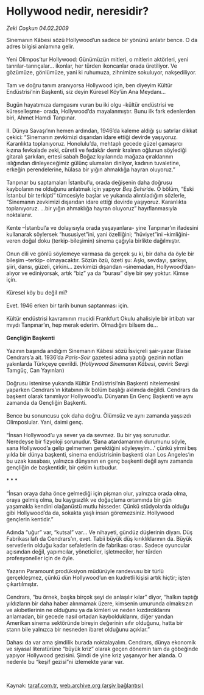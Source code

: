 # Hollywood nedir, neresidir?

*Zeki Coşkun 04.02.2009*

<div class="taraf_structure_2col_1zq">
<div class="margen_n">



 <p>Sinemanın Kâbesi sözü Hollywood’un sadece bir yönünü anlatır bence. O da adres bilgisi anlamına gelir. <br/><br/>Yeni Olimpos’tur Hollywood: Günümüzün mitleri, o mitlerin aktörleri, yeni tanrılar-tanrıçalar... ikonlar, her türden ikoncanlar orada üretiliyor. Ve gözümüze, gönlümüze, yani ki ruhumuza, zihnimize sokuluyor, nakşediliyor. <br/><br/>Tam ve doğru tanım aranıyorsa Hollywood için, ben diyeyim Kültür Endüstrisi’nin Başkenti, siz deyin Küresel Köy’ün Ana Meydanı... <br/><br/>Bugün hayatımıza damgasını vuran bu iki olgu –kültür endüstrisi ve küreselleşme- orada, Hollywood’da mayalanmıştır. Bunu ilk fark edenlerden biri, Ahmet Hamdi Tanpınar. <br/><br/>II. Dünya Savaşı’nın hemen ardından, 1946’da kaleme aldığı şu satırlar dikkat çekici: “Sinemanın zevkimizi dışarıdan idare ettiği devirde yaşıyoruz. Karanlıkta toplanıyoruz. Honolulu’da, mehtaplı gecede güzel çamaşırcı kızına fevkalade zeki, cüretli ve fedakâr demir kralının oğlunun söylediği gitaralı şarkıları, ertesi sabah Boğaz kıyılarında mağaza çıraklarının ıslığından dinleyeceğimiz gülünç ulumaları dinliyor, kadının tuvaletine, erkeğin perendelerine, hülasa bir yığın ahmaklığa hayran oluyoruz.” <br/><br/>Tanpınar bu saptamaları İstanbul’u, orada değişenin daha doğrusu kaybolanın ne olduğunu anlatmak için yapıyor <i>Beş Şehir</i>’de. O bölüm, “Eski İstanbul bir terkipti” tümcesiyle başlar ve yukarıda alıntıladığım sözlerle, “Sinemanın zevkimizi dışarıdan idare ettiği devirde yaşıyoruz. Karanlıkta toplanıyoruz. ...bir yığın ahmaklığa hayran oluyoruz” hayıflanmasıyla noktalanır. <br/><br/>Kente –İstanbul’a ve dolayısıyla orada yaşayanlara- yine Tanpınar’ın ifadesini kullanarak söylersek “hususiyet”ini, yani özelliğini; “hüviyet”ini –kimliğini- veren doğal doku (terkip-bileşimin) sinema çağıyla birlikte dağılmıştır. <br/><br/>Onun dili ve gönlü söylemeye varmasa da gerçek şu ki, bir daha da öyle bir bileşim –terkip- olmayacaktır. Sözün özü, özeti şu: Aşkı, sevdayı, şarkıyı, şiiri, dansı, güzeli, çirkini... zevkimizi dışarıdan –sinemadan, Hollywood’dan- alıyor ve ediniyorsak, artık “biz” ya da “burası” diye bir şey yoktur. Kimse için. <br/><br/>Küresel köy bu değil mi? <br/><br/>Evet. 1946 erken bir tarih bunun saptanması için. <br/><br/>Kültür endüstrisi kavramının mucidi Frankfurt Okulu ahalisiyle bir irtibatı var mıydı Tanpınar’ın, hep merak ederim. Olmadığını bilsem de... <b><br/><br/>Gençliğin Başkenti</b> <br/><br/>Yazının başında andığım Sinemanın Kâbesi sözü İsviçreli şair-yazar Blaise Cendrars’a ait. 1936’da <i>Paris-Soir</i> gazetesi adına yaptığı gezinin notları yakınlarda Türkçeye çevrildi. (<i>Hollywood Sinemanın Kâbesi</i>, çeviri: Sevgi Tamgüç, Can Yayınları) <br/><br/>Doğrusu istenirse yukarıda Kültür Endüstrisi’nin Başkenti nitelemesini yaparken Cendrars’ın kitabının ilk bölüm başlığı aklımda değildi. Cendrars da başkent olarak tanımlıyor Hollywood’u. Dünyanın En Genç Başkenti ve aynı zamanda da Gençliğin Başkenti. <br/><br/>Bence bu sonuncusu çok daha doğru. Ölümsüz ve aynı zamanda yaşsızdı Olimposlular. Yani, daimi genç. <br/><br/>“İnsan Hollywood’u ya sever ya da sevmez. Bu bir yaş sorunudur. Neredeyse bir fizyoloji sorunudur. ‘Bana atardamarının durumunu söyle, sana Hollywood’a gelip gelmemen gerektiğini söyleyeyim...’ çünkü yirmi beş yılda bir dünya başkenti, sinema endüstrisinin başkenti olan Los Angeles’ın bu uzak kasabası, yalnızca dünyanın en genç başkenti değil aynı zamanda gençliğin de başkentidir, bir çekim kutbudur. <br/><br/>* * * <br/><br/>“İnsan oraya daha önce gelmediği için pişman olur, yalnızca orada olma, oraya gelmiş olma, bu kaygısızlık ve doğaçlama ortamında bir gün yaşamakla kendini olağanüstü mutlu hisseder. Çünkü stüdyolarda olduğu gibi Hollywood’da da, sokakta yaşlı insan göremezsiniz. Hollywood gençlerin kentidir.” <br/><br/>Adında “uğur” var, “kutsal” var... Ve nihayeti, gündüz düşlerinin diyarı. Düş Fabrikası lafı da Cendrars’ın, evet. Tabii büyük düş kırıklıklarının da. Büyük servetlerin olduğu kadar sefaletlerin de fabrikası orası. Sadece oyuncular açısından değil, yapımcılar, yöneticiler, işletmeciler, her türden profesyoneller için de öyle. <br/><br/>Yazarın Paramount prodüksiyon müdürüyle randevusu bir türlü gerçekleşmez, çünkü dün Hollywood’un en kudretli kişisi artık hiçtir; işten çıkartılmıştır. <br/><br/>Cendrars, “bu örnek, başka birçok şeyi de anlaşılır kılar” diyor, “halkın taptığı yıldızların bir daha haber alınmamak üzere, kimsenin umurunda olmaksızın ve akıbetlerinin ne olduğunu ya da kimleri ve neden kızdırdıklarını anlamadan, bir gecede nasıl ortadan kaybolduklarını, diğer yandan Amerikan sinema sektöründe bireyin değerinin sıfır olduğunu, hatta bir starın bile yalnızca bir nesneden ibaret olduğunu açıklar.” <br/><br/>Dahası da var ama şimdilik burada noktalayalım. Cendrars, dünya ekonomik ve siyasal literatürüne “büyük kriz” olarak geçen dönemin tam da göbeğinde yapıyor Hollywood gezisini. Şimdi de yine kriz yaşanıyor her alanda. O nedenle bu “keşif gezisi”ni izlemekte yarar var.</p>

<br/>


<div id="taraf_not">
</div>

</div>


</div>

Kaynak: [taraf.com.tr](http://www.taraf.com.tr:80/makale/3872.htm), [web.archive.org (arşiv bağlantısı)](http://web.archive.org/web/20090304153154/http://www.taraf.com.tr:80/makale/3872.htm)
